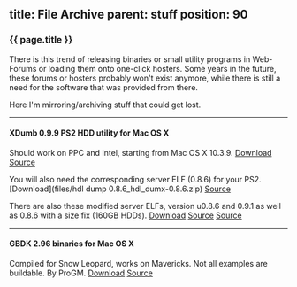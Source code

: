title: File Archive
parent: stuff
position: 90
---

### {{ page.title }}

There is this trend of releasing binaries or small utility programs in Web-Forums or loading them onto one-click hosters.  Some years in the future, these forums or hosters probably won't exist anymore, while there is still a need for the software that was provided from there.

Here I'm mirroring/archiving stuff that could get lost.

* * *

#### XDumb 0.9.9 PS2 HDD utility for Mac OS X

Should work on PPC and Intel, starting from Mac OS X 10.3.9. [Download](files/xdumb.zip) [Source](http://www.theisozone.com/downloads/playstation/ps2-homebrew/xdumb---ps2-hdd-utility-for-mac-users/)

You will also need the corresponding server ELF (0.8.6) for your PS2. [Download](files/hdl dump 0.8.6_hdl_dumx-0.8.6.zip) [Source](http://www.4shared.com/get/bwAA4VN_/hdl_dump_086_hdl_dumx-086.html)

There are also these modified server ELFs, version u0.8.6 and 0.9.1 as well as 0.8.6 with a size fix (160GB HDDs). [Download](files/hdl_dumx_unofficial.zip) [Source](http://psx-scene.com/forums/f98/unofficial-hdld_svr-0-8-6-0-9-1-soft-reset-boot-elf-loading-59236/) [Source](http://psx-scene.com/forums/f98/hdld_svr-elf-w1zard-0f-0z-patched-48bit-lba-support-zer0-x-27874/)

* * *

#### GBDK 2.96 binaries for Mac OS X

Compiled for Snow Leopard, works on Mavericks. Not all examples are buildable. By ProGM. [Download](files/gbdk-2.96-mac.zip) [Source](http://gbdev.gg8.se/forums/viewtopic.php?pid=409#p409)
